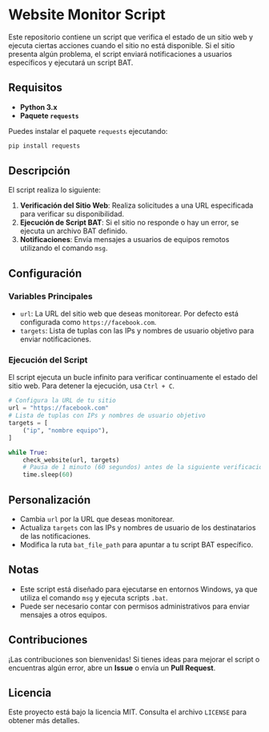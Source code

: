 # Website Monitor Script

Este repositorio contiene un script que verifica el estado de un sitio web y ejecuta ciertas acciones cuando el sitio no está disponible. Si el sitio presenta algún problema, el script enviará notificaciones a usuarios específicos y ejecutará un script BAT.

## Requisitos

- **Python 3.x**
- **Paquete `requests`**

Puedes instalar el paquete `requests` ejecutando:

```bash
pip install requests
```

## Descripción

El script realiza lo siguiente:

1. **Verificación del Sitio Web**: Realiza solicitudes a una URL especificada para verificar su disponibilidad.
2. **Ejecución de Script BAT**: Si el sitio no responde o hay un error, se ejecuta un archivo BAT definido.
3. **Notificaciones**: Envía mensajes a usuarios de equipos remotos utilizando el comando `msg`.

## Configuración

### Variables Principales

- `url`: La URL del sitio web que deseas monitorear. Por defecto está configurada como `https://facebook.com`.
- `targets`: Lista de tuplas con las IPs y nombres de usuario objetivo para enviar notificaciones.

### Ejecución del Script

El script ejecuta un bucle infinito para verificar continuamente el estado del sitio web. Para detener la ejecución, usa `Ctrl + C`.

```python
# Configura la URL de tu sitio
url = "https://facebook.com"
# Lista de tuplas con IPs y nombres de usuario objetivo
targets = [
    ("ip", "nombre equipo"),
]

while True:
    check_website(url, targets)
    # Pausa de 1 minuto (60 segundos) antes de la siguiente verificación
    time.sleep(60)
```

## Personalización

- Cambia `url` por la URL que deseas monitorear.
- Actualiza `targets` con las IPs y nombres de usuario de los destinatarios de las notificaciones.
- Modifica la ruta `bat_file_path` para apuntar a tu script BAT específico.

## Notas

- Este script está diseñado para ejecutarse en entornos Windows, ya que utiliza el comando `msg` y ejecuta scripts `.bat`.
- Puede ser necesario contar con permisos administrativos para enviar mensajes a otros equipos.

## Contribuciones

¡Las contribuciones son bienvenidas! Si tienes ideas para mejorar el script o encuentras algún error, abre un **Issue** o envía un **Pull Request**.

## Licencia

Este proyecto está bajo la licencia MIT. Consulta el archivo `LICENSE` para obtener más detalles.
